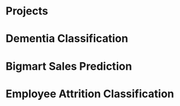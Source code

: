 # Projects

# Dementia Classification

# Bigmart Sales Prediction

# Employee Attrition Classification
